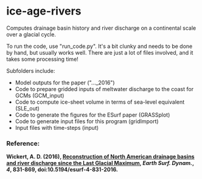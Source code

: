 # ice-age-rivers
Computes drainage basin history and river discharge on a continental scale over a glacial cycle.

To run the code, use "run\_code.py". It's a bit clunky and needs to be done by hand, but usually works well. There are just a lot of files involved, and it takes some processing time!

Subfolders include:
* Model outputs for the paper ("...\_2016")
* Code to prepare gridded inputs of meltwater discharge to the coast for GCMs (GCM\_input)
* Code to compute ice-sheet volume in terms of sea-level equivalent (SLE\_out)
* Code to generate the figures for the ESurf paper (GRASSplot)
* Code to generate input files for this program (gridImport)
* Input files with time-steps (input)

### Reference:

**Wickert, A. D. (2016), [Reconstruction of North American drainage basins and river discharge since the Last Glacial Maximum](https://www.earth-surf-dynam.net/4/831/2016/esurf-4-831-2016.html), *Earth Surf. Dynam.*, *4*, 831-869, doi:10.5194/esurf-4-831-2016.**
